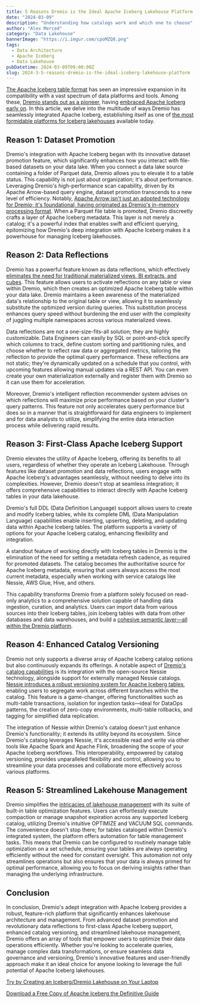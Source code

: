 ```yaml
---
title: 5 Reasons Dremio is the Ideal Apache Iceberg Lakehouse Platform
date: "2024-03-09"
description: "Understanding how catalogs work and which one to choose"
author: "Alex Merced"
category: "Data Lakehouse"
bannerImage: "https://i.imgur.com/cpoMZQ8.png"
tags:
  - Data Architecture
  - Apache Iceberg
  - Data Lakehouse
pubDatetime: 2024-03-09T09:00:00Z
slug: 2024-3-5-reasons-dremio-is-the-ideal-iceberg-lakehouse-platform
---
```


[The Apache Iceberg table format](https://www.dremio.com/blog/apache-iceberg-101-your-guide-to-learning-apache-iceberg-concepts-and-practices/) has seen an impressive expansion in its compatibility with a vast spectrum of data platforms and tools. Among these, [Dremio stands out as a pioneer](https://www.dremio.com/resources/topic/apache-iceberg/), having [embraced Apache Iceberg early on](https://amdatalakehouse.substack.com/p/the-apache-iceberg-lakehouse-the). In this article, we delve into the multitude of ways Dremio has seamlessly integrated Apache Iceberg, establishing itself as one of [the most formidable platforms for Iceberg lakehouses](https://www.dremio.com/solutions/data-lakehouse/) available today.

## Reason 1: Dataset Promotion

Dremio's integration with Apache Iceberg began with its innovative dataset promotion feature, which significantly enhances how you interact with file-based datasets on your data lake. When you connect a data lake source containing a folder of Parquet data, Dremio allows you to elevate it to a table status. This capability is not just about organization; it's about performance. Leveraging Dremio's high-performance scan capability, driven by its Apache Arrow-based query engine, dataset promotion transcends to a new level of efficiency. Notably, [Apache Arrow isn't just an adopted technology for Dremio; it's foundational, having originated as Dremio's in-memory processing format](https://www.dremio.com/blog/the-origins-of-apache-arrow-its-fit-in-todays-data-landscape/). When a Parquet file table is promoted, Dremio discreetly crafts a layer of Apache Iceberg metadata. This layer is not merely a catalog; it's a powerful index that enables swift and efficient querying, epitomizing how Dremio's deep integration with Apache Iceberg makes it a powerhouse for managing Iceberg lakehouses.

## Reason 2: Data Reflections

Dremio has a powerful feature known as data reflections, which effectively [eliminates the need for traditional materialized views, BI extracts, and cubes](https://www.dremio.com/blog/bi-dashboard-acceleration-cubes-extracts-and-dremios-reflections/). This feature allows users to activate reflections on any table or view within Dremio, which then creates an optimized Apache Iceberg table within your data lake. Dremio maintains a keen awareness of the materialized data's relationship to the original table or view, allowing it to seamlessly substitute the optimized version during queries. This substitution process enhances query speed without burdening the end user with the complexity of juggling multiple namespaces across various materialized views.

Data reflections are not a one-size-fits-all solution; they are highly customizable. Data Engineers can easily by SQL or point-and-click specify which columns to track, define custom sorting and partitioning rules, and choose whether to reflect raw data or aggregated metrics, tailoring the reflection to provide the optimal query performance. These reflections are not static; they're dynamically updated on a schedule that you control, with upcoming features allowing manual updates via a REST API. You can even create your own materialization externally and register them with Dremio so it can use them for acceleration.

Moreover, Dremio's intelligent reflection recommender system advises on which reflections will maximize price performance based on your cluster's query patterns. This feature not only accelerates query performance but does so in a manner that is straightforward for data engineers to implement and for data analysts to utilize, simplifying the entire data interaction process while delivering rapid results.

## Reason 3: First-Class Apache Iceberg Support

Dremio elevates the utility of Apache Iceberg, offering its benefits to all users, regardless of whether they operate an Iceberg Lakehouse. Through features like dataset promotion and data reflections, users engage with Apache Iceberg's advantages seamlessly, without needing to delve into its complexities. However, Dremio doesn't stop at seamless integration; it offers comprehensive capabilities to interact directly with Apache Iceberg tables in your data lakehouse.

Dremio's full DDL (Data Definition Language) support allows users to create and modify Iceberg tables, while its complete DML (Data Manipulation Language) capabilities enable inserting, upserting, deleting, and updating data within Apache Iceberg tables. The platform supports a variety of options for your Apache Iceberg catalog, enhancing flexibility and integration.

A standout feature of working directly with Iceberg tables in Dremio is the elimination of the need for setting a metadata refresh cadence, as required for promoted datasets. The catalog becomes the authoritative source for Apache Iceberg metadata, ensuring that users always access the most current metadata, especially when working with service catalogs like Nessie, AWS Glue, Hive, and others.

This capability transforms Dremio from a platform solely focused on read-only analytics to a comprehensive solution capable of handling data ingestion, curation, and analytics. Users can import data from various sources into their Iceberg tables, join Iceberg tables with data from other databases and data warehouses, and build a [cohesive semantic layer—all within the Dremio platform](https://www.dremio.com/platform/unified-analytics/).

## Reason 4: Enhanced Catalog Versioning

Dremio not only supports a diverse array of Apache Iceberg catalog options but also continuously expands its offerings. A notable aspect of [Dremio's catalog capabilities](https://www.dremio.com/blog/managing-data-as-code-with-dremio-arctic-easily-ensure-data-quality-in-your-data-lakehouse/) is its integration with the open-source Nessie technology, alongside support for externally managed Nessie catalogs. [Nessie introduces a robust versioning system for Apache Iceberg tables](https://www.dremio.com/blog/what-is-nessie-catalog-versioning-and-git-for-data/), enabling users to segregate work across different branches within the catalog. This feature is a game-changer, offering functionalities such as multi-table transactions, isolation for ingestion tasks—ideal for DataOps patterns, the creation of zero-copy environments, multi-table rollbacks, and tagging for simplified data replication.

The integration of Nessie within Dremio's catalog doesn't just enhance Dremio's functionality; it extends its utility beyond its ecosystem. Since Dremio's catalog leverages Nessie, it's accessible read and write via other tools like Apache Spark and Apache Flink, broadening the scope of your Apache Iceberg workflows. This interoperability, empowered by catalog versioning, provides unparalleled flexibility and control, allowing you to streamline your data processes and collaborate more effectively across various platforms.

## Reason 5: Streamlined Lakehouse Management

Dremio simplifies the [intricacies of lakehouse management](https://www.dremio.com/blog/what-is-lakehouse-management-git-for-data-automated-apache-iceberg-table-maintenance-and-more/) with its suite of built-in table optimization features. Users can effortlessly execute compaction or manage snapshot expiration across any supported Iceberg catalog, utilizing Dremio's intuitive OPTIMIZE and VACUUM SQL commands. The convenience doesn't stop there; for tables cataloged within Dremio's integrated system, the platform offers automation for table management tasks. This means that Dremio can be configured to routinely manage table optimization on a set schedule, ensuring your tables are always operating efficiently without the need for constant oversight. This automation not only streamlines operations but also ensures that your data is always primed for optimal performance, allowing you to focus on deriving insights rather than managing the underlying infrastructure.

## Conclusion

In conclusion, Dremio's adept integration with Apache Iceberg provides a robust, feature-rich platform that significantly enhances lakehouse architecture and management. From advanced dataset promotion and revolutionary data reflections to first-class Apache Iceberg support, enhanced catalog versioning, and streamlined lakehouse management, Dremio offers an array of tools that empower users to optimize their data operations efficiently. Whether you're looking to accelerate queries, manage complex data transformations, or ensure seamless data governance and versioning, Dremio's innovative features and user-friendly approach make it an ideal choice for anyone looking to leverage the full potential of Apache Iceberg lakehouses.

[Try by Creating an Iceberg/Dremio Lakehouse on Your Laptop](https://www.dremio.com/blog/intro-to-dremio-nessie-and-apache-iceberg-on-your-laptop/)

[Download a Free Copy of Apache Iceberg the Definitive Guide](https://hello.dremio.com/wp-apache-iceberg-the-definitive-guide-reg.html)